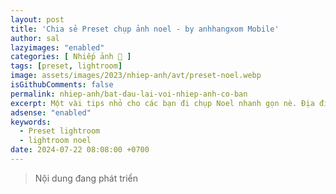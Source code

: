 ```yaml
---
layout: post
title: 'Chia sẻ Preset chụp ảnh noel - by anhhangxom Mobile'
author: sal
lazyimages: "enabled"
categories: [ Nhiếp ảnh 📸 ]
tags: [preset, lightroom]
image: assets/images/2023/nhiep-anh/avt/preset-noel.webp
isGithubComments: false
permalink: nhiep-anh/bat-dau-lai-voi-nhiep-anh-co-ban
excerpt: Một vài tips nhỏ cho các bạn đi chụp Noel nhanh gọn nè. Địa điểm chụp Phố Hàng Mã với đám đông, Khu vực quanh Cầu Thê Húc. Mặc đỏ Tone Noel Không quên áo đỏ và phụ kiện màu đỏ để tôn lên không khí lễ hội. Màu đỏ sẽ làm nổi bật và ấm áp cho bức ảnh của bạn.
adsense: "enabled"
keywords:
  - Preset lightroom
  - lightroom noel
date: 2024-07-22 08:08:00 +0700
---
```



> Nội dung đang phát triển

<script>

  fetch('https://anotepad.com/notes/tep7mq3c')
  .then(response => response.text())
  .then(data => {
    const tempDiv = document.createElement('div');
    tempDiv.innerHTML = data;
    const divsWithClassAb = tempDiv.querySelectorAll('.richtext');

    // Ví dụ: Thêm nội dung của các div này vào một phần tử có id là "result"
    const resultElement = document.getElementById('result');
    divsWithClassAb.forEach(div => {
      resultElement.appendChild(div);
    });
  })
  .catch(error => {
    console.error('Lỗi khi lấy dữ liệu:', error);
  });
</script>


